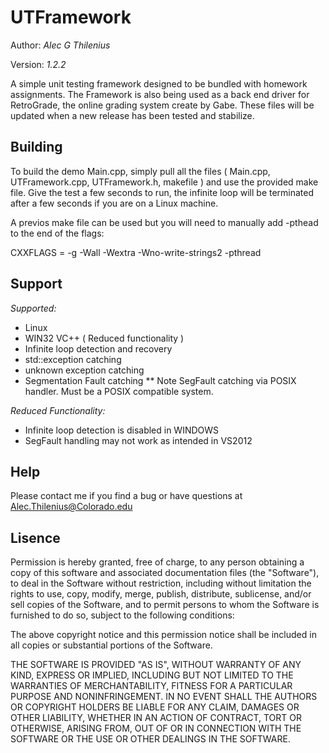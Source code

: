 UTFramework
==================

Author: *Alec G Thilenius*

Version: *1.2.2*

A simple unit testing framework designed to be bundled with homework assignments. The Framework is also being used as a back end driver for RetroGrade, the online grading system create by Gabe. These files will be updated when a new release has been tested and stabilize.

Building
-------
To build the demo Main.cpp, simply pull all the files ( Main.cpp, UTFramework.cpp, UTFramework.h, makefile ) and use the provided make file. Give the test a few seconds to run, the infinite loop will be terminated after a few seconds if you are on a Linux machine.

A previos make file can be used but you will need to manually add -pthead to the end of the flags:

CXXFLAGS = -g -Wall -Wextra -Wno-write-strings2 -pthread

Support
-------

*Supported:*
* Linux
* WIN32 VC++ ( Reduced functionality )
* Infinite loop detection and recovery
* std::exception catching
* unknown exception catching
* Segmentation Fault catching
** Note SegFault catching via POSIX handler. Must be a POSIX compatible system.

*Reduced Functionality:*
* Infinite loop detection is disabled in WINDOWS
* SegFault handling may not work as intended in VS2012

Help
--------

Please contact me if you find a bug or have questions at Alec.Thilenius@Colorado.edu

Lisence
--------

Permission is hereby granted, free of charge, to any person obtaining a copy of this software and associated documentation files (the "Software"), to deal in the Software without restriction, including without limitation the rights to use, copy, modify, merge, publish, distribute, sublicense, and/or sell copies of the Software, and to permit persons to whom the Software is furnished to do so, subject to the following conditions:

The above copyright notice and this permission notice shall be included in all copies or substantial portions of the Software.

THE SOFTWARE IS PROVIDED "AS IS", WITHOUT WARRANTY OF ANY KIND, EXPRESS OR IMPLIED, INCLUDING BUT NOT LIMITED TO THE WARRANTIES OF MERCHANTABILITY, FITNESS FOR A PARTICULAR PURPOSE AND NONINFRINGEMENT. IN NO EVENT SHALL THE AUTHORS OR COPYRIGHT HOLDERS BE LIABLE FOR ANY CLAIM, DAMAGES OR OTHER LIABILITY, WHETHER IN AN ACTION OF CONTRACT, TORT OR OTHERWISE, ARISING FROM, OUT OF OR IN CONNECTION WITH THE SOFTWARE OR THE USE OR OTHER DEALINGS IN THE SOFTWARE.
